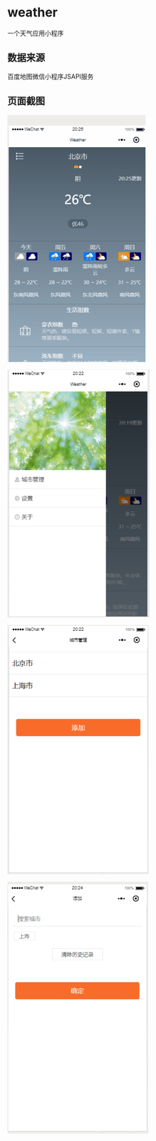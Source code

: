 # weather
一个天气应用小程序
## 数据来源
百度地图微信小程序JSAPI服务
## 页面截图
![首页](./img/index.gif)

![menu](./img/menu.png)

![city](./img/city.png)

![search](./img/search.png)
